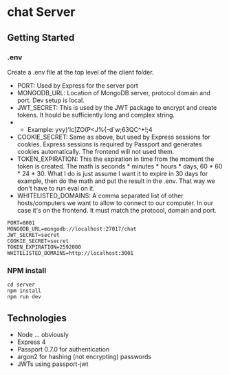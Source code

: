 # chat Server

## Getting Started

### .env
Create a .env file at the top level of the client folder.
- PORT: Used by Express for the server port
- MONGODB_URL: Location of MongoDB server, protocol domain and port. Dev setup is local.
- JWT_SECRET: This is used by the JWT package to encrypt and create tokens. It hould be sufficiently long and complex string.
- - Example: yvy)'lc]ZO(P<J%{-d`w;63QC^+!;4
- COOKIE_SECRET: Same as above, but used by Express sessions for cookies. Express sessions is required by Passport and generates cookies automatically. The frontend will not used them.
- TOKEN_EXPIRATION: This the expiration in time from the moment the token is created. The math is seconds * minutes * hours * days, 60 * 60 * 24 * 30. What I do is just assume I want it to expire in 30 days for example, then do the math and put the result in the .env. That way we don't have to run eval on it.
- WHITELISTED_DOMAINS: A comma separated list of other hosts/computers we want to allow to connect to our computer. In our case it's on the frontend. It must match the protocol, domain and port.

```
PORT=8001
MONGODB_URL=mongodb://localhost:27017/chat
JWT_SECRET=secret
COOKIE_SECRET=secret
TOKEN_EXPIRATION=2592000
WHITELISTED_DOMAINS=http://localhost:3001
```

### NPM install
```
cd server
npm install
npm run dev
```

## Technologies
- Node ... obviously
- Express 4
- Passport 0.7.0 for authentication
- argon2 for hashing (not encrypting) passwords
- JWTs using passport-jwt
